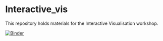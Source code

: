 # Interactive_vis
This repository holds materials for the Interactive Visualisation workshop.

[![Binder](https://mybinder.org/badge_logo.svg)](https://mybinder.org/v2/gh/UKDataServiceOpen/Interactive_vis/HEAD)

